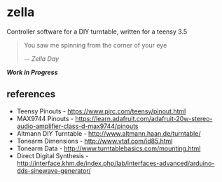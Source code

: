 # zella
Controller software for a DIY turntable, written for a teensy 3.5

> You saw me spinning from the corner of your eye
>
> -- <cite>Zella Day</cite>

***Work in Progress***

references
---
- Teensy Pinouts - https://www.pjrc.com/teensy/pinout.html
- MAX9744 Pinouts - https://learn.adafruit.com/adafruit-20w-stereo-audio-amplifier-class-d-max9744/pinouts
- Altmann DIY Turntable - http://www.altmann.haan.de/turntable/
- Tonearm Dimensions - http://www.vtaf.com/id85.html
- Tonearm Data - http://www.turntablebasics.com/mounting.html
- Direct Digital Synthesis - http://interface.khm.de/index.php/lab/interfaces-advanced/arduino-dds-sinewave-generator/


